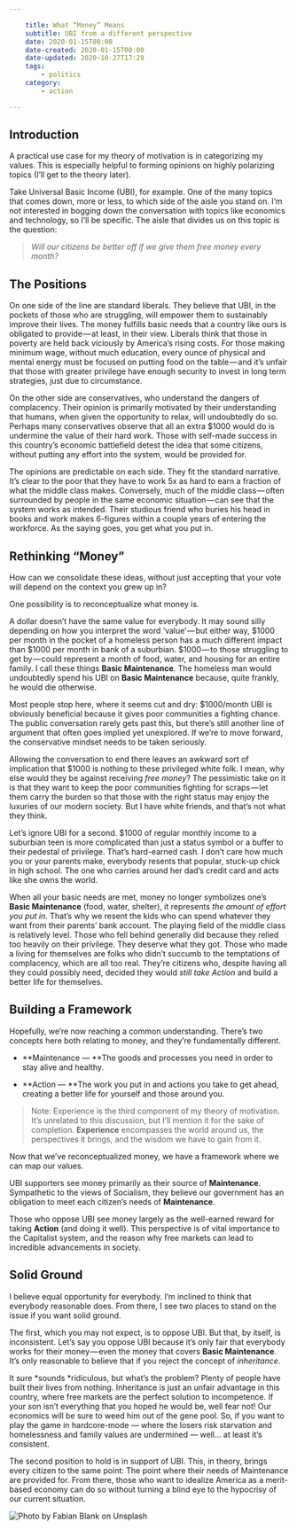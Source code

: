 ```yaml
---

    title: What “Money” Means
    subtitle: UBI from a different perspective
    date: 2020-01-15T00:00
    date-created: 2020-01-15T00:00
    date-updated: 2020-10-27T17:29
    tags:
        - politics
    category:
        - action

---
```


## Introduction

A practical use case for my theory of motivation is in categorizing my values. This is especially helpful to forming opinions on highly polarizing topics (I’ll get to the theory later).

Take Universal Basic Income (UBI), for example. One of the many topics that comes down, more or less, to which side of the aisle you stand on. I’m not interested in bogging down the conversation with topics like economics and technology, so I’ll be specific. The aisle that divides us on this topic is the question:

> _Will our citizens be better off if we give them free money every month?_

## The Positions

On one side of the line are standard liberals. They believe that UBI, in the pockets of those who are struggling, will empower them to sustainably improve their lives. The money fulfills basic needs that a country like ours is obligated to provide — at least, in their view. Liberals think that those in poverty are held back viciously by America’s rising costs. For those making minimum wage, without much education, every ounce of physical and mental energy must be focused on putting food on the table — and it’s unfair that those with greater privilege have enough security to invest in long term strategies, just due to circumstance.

On the other side are conservatives, who understand the dangers of complacency. Their opinion is primarily motivated by their understanding that humans, when given the opportunity to relax, will undoubtedly do so. Perhaps many conservatives observe that all an extra $1000 would do is undermine the value of their hard work. Those with self-made success in this country’s economic battlefield detest the idea that some citizens, without putting any effort into the system, would be provided for.

The opinions are predictable on each side. They fit the standard narrative. It’s clear to the poor that they have to work 5x as hard to earn a fraction of what the middle class makes. Conversely, much of the middle class — often surrounded by people in the same economic situation — can see that the system works as intended. Their studious friend who buries his head in books and work makes 6-figures within a couple years of entering the workforce. As the saying goes, you get what you put in.

## Rethinking “Money”

How can we consolidate these ideas, without just accepting that your vote will depend on the context you grew up in?

One possibility is to reconceptualize what money is.

A dollar doesn’t have the same value for everybody. It may sound silly depending on how you interpret the word ‘value’ — but either way, $1000 per month in the pocket of a homeless person has a much different impact than $1000 per month in bank of a suburbian. $1000 — to those struggling to get by — could represent a month of food, water, and housing for an entire family. I call these things **Basic Maintenance**. The homeless man would undoubtedly spend his UBI on **Basic Maintenance** because, quite frankly, he would die otherwise.

Most people stop here, where it seems cut and dry: $1000/month UBI is obviously beneficial because it gives poor communities a fighting chance. The public conversation rarely gets past this, but there’s still another line of argument that often goes implied yet unexplored. If we’re to move forward, the conservative mindset needs to be taken seriously.

Allowing the conversation to end there leaves an awkward sort of implication that $1000 is nothing to these privileged white folk. I mean, why else would they be against receiving _free money_? The pessimistic take on it is that they want to keep the poor communities fighting for scraps — let them carry the burden so that those with the right status may enjoy the luxuries of our modern society. But I have white friends, and that’s not what they think.

Let’s ignore UBI for a second. $1000 of regular monthly income to a suburbian teen is more complicated than just a status symbol or a buffer to their pedestal of privilege. That’s hard-earned cash. I don’t care how much you or your parents make, everybody resents that popular, stuck-up chick in high school. The one who carries around her dad’s credit card and acts like she owns the world.

When all your basic needs are met, money no longer symbolizes one’s **Basic Maintenance** (food, water, shelter), it represents _the amount of effort you put in_. That’s why we resent the kids who can spend whatever they want from their parents’ bank account. The playing field of the middle class is relatively level. Those who fell behind generally did because they relied too heavily on their privilege. They deserve what they got. Those who made a living for themselves are folks who didn’t succumb to the temptations of complacency, which are all too real. They’re citizens who, despite having all they could possibly need, decided they would _still take Action_ and build a better life for themselves.

## Building a Framework

Hopefully, we’re now reaching a common understanding. There’s two concepts here both relating to money, and they’re fundamentally different.

- **Maintenance — **The goods and processes you need in order to stay alive and healthy.

- **Action — **The work you put in and actions you take to get ahead, creating a better life for yourself and those around you.

> Note: Experience is the third component of my theory of motivation. It’s unrelated to this discussion, but I’ll mention it for the sake of completion. **Experience** encompasses the world around us, the perspectives it brings, and the wisdom we have to gain from it.

Now that we’ve reconceptualized money, we have a framework where we can map our values.

UBI supporters see money primarily as their source of **Maintenance**. Sympathetic to the views of Socialism, they believe our government has an obligation to meet each citizen’s needs of **Maintenance**.

Those who oppose UBI see money largely as the well-earned reward for taking **Action** (and doing it well). This perspective is of vital importance to the Capitalist system, and the reason why free markets can lead to incredible advancements in society.

## Solid Ground

I believe equal opportunity for everybody. I’m inclined to think that everybody reasonable does. From there, I see two places to stand on the issue if you want solid ground.

The first, which you may not expect, is to oppose UBI. But that, by itself, is inconsistent. Let’s say you oppose UBI because it’s only fair that everybody works for their money — even the money that covers **Basic Maintenance**. It’s only reasonable to believe that if you reject the concept of _inheritance_.

It sure *sounds *ridiculous, but what’s the problem? Plenty of people have built their lives from nothing. Inheritance is just an unfair advantage in this country, where free markets are the perfect solution to incompetence. If your son isn’t everything that you hoped he would be, well fear not! Our economics will be sure to weed him out of the gene pool. So, if you want to play the game in hardcore-mode — where the losers risk starvation and homelessness and family values are undermined — well… at least it’s consistent.

The second position to hold is in support of UBI. This, in theory, brings every citizen to the same point: The point where their needs of Maintenance are provided for. From there, those who want to idealize America as a merit-based economy can do so without turning a blind eye to the hypocrisy of our current situation.

![Photo by [Fabian Blank](https://unsplash.com/@blankerwahnsinn?utm_source=medium&utm_medium=referral) on [Unsplash](https://unsplash.com?utm_source=medium&utm_medium=referral)](https://cdn-images-1.medium.com/max/10368/0*BqURPm4WieKbJt80)